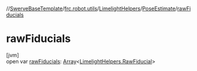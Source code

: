 //[SwerveBaseTemplate](../../../../index.md)/[frc.robot.utils](../../index.md)/[LimelightHelpers](../index.md)/[PoseEstimate](index.md)/[rawFiducials](raw-fiducials.md)

# rawFiducials

[jvm]\
open var [rawFiducials](raw-fiducials.md): [Array](https://kotlinlang.org/api/latest/jvm/stdlib/kotlin/-array/index.html)&lt;[LimelightHelpers.RawFiducial](../-raw-fiducial/index.md)&gt;
